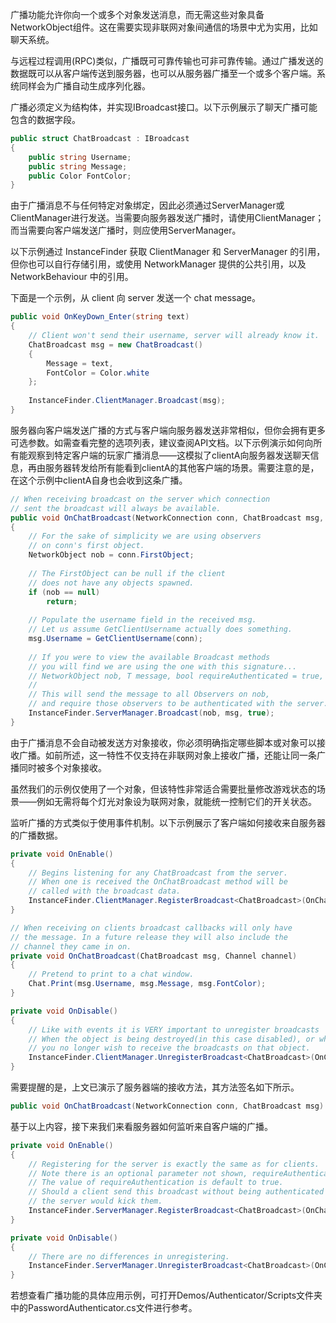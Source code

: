 广播功能允许你向一个或多个对象发送消息，而无需这些对象具备NetworkObject组件。这在需要实现非联网对象间通信的场景中尤为实用，比如聊天系统。

与远程过程调用(RPC)类似，广播既可可靠传输也可非可靠传输。通过广播发送的数据既可以从客户端传送到服务器，也可以从服务器广播至一个或多个客户端。系统同样会为广播自动生成序列化器。

广播必须定义为结构体，并实现IBroadcast接口。以下示例展示了聊天广播可能包含的数据字段。

```C#
public struct ChatBroadcast : IBroadcast
{
    public string Username;
    public string Message;
    public Color FontColor;
}
```

由于广播消息不与任何特定对象绑定，因此必须通过ServerManager或ClientManager进行发送。当需要向服务器发送广播时，请使用ClientManager；而当需要向客户端发送广播时，则应使用ServerManager。

以下示例通过 InstanceFinder 获取 ClientManager 和 ServerManager 的引用，但你也可以自行存储引用，或使用 NetworkManager 提供的公共引用，以及 NetworkBehaviour 中的引用。

下面是一个示例，从 client 向 server 发送一个 chat message。

```C#
public void OnKeyDown_Enter(string text)
{
    // Client won't send their username, server will already know it.
    ChatBroadcast msg = new ChatBroadcast()
    {
        Message = text,
        FontColor = Color.white
    };
    
    InstanceFinder.ClientManager.Broadcast(msg);
}
```

服务器向客户端发送广播的方式与客户端向服务器发送非常相似，但你会拥有更多可选参数。如需查看完整的选项列表，建议查阅API文档。以下示例演示如何向所有能观察到特定客户端的玩家广播消息——这模拟了clientA向服务器发送聊天信息，再由服务器转发给所有能看到clientA的其他客户端的场景。需要注意的是，在这个示例中clientA自身也会收到这条广播。

```C#
// When receiving broadcast on the server which connection
// sent the broadcast will always be available.
public void OnChatBroadcast(NetworkConnection conn, ChatBroadcast msg, Channel channel)
{
    // For the sake of simplicity we are using observers
    // on conn's first object.
    NetworkObject nob = conn.FirstObject;
    
    // The FirstObject can be null if the client
    // does not have any objects spawned.
    if (nob == null)
        return;
        
    // Populate the username field in the received msg.
    // Let us assume GetClientUsername actually does something.
    msg.Username = GetClientUsername(conn);
        
    // If you were to view the available Broadcast methods
    // you will find we are using the one with this signature...
    // NetworkObject nob, T message, bool requireAuthenticated = true, Channel channel = Channel.Reliable)
    //
    // This will send the message to all Observers on nob,
    // and require those observers to be authenticated with the server.
    InstanceFinder.ServerManager.Broadcast(nob, msg, true);
}
```

由于广播消息不会自动被发送方对象接收，你必须明确指定哪些脚本或对象可以接收广播。如前所述，这一特性不仅支持在非联网对象上接收广播，还能让同一条广播同时被多个对象接收。

虽然我们的示例仅使用了一个对象，但该特性非常适合需要批量修改游戏状态的场景——例如无需将每个灯光对象设为联网对象，就能统一控制它们的开关状态。

监听广播的方式类似于使用事件机制。以下示例展示了客户端如何接收来自服务器的广播数据。

```C#
private void OnEnable()
{
    // Begins listening for any ChatBroadcast from the server.
    // When one is received the OnChatBroadcast method will be
    // called with the broadcast data.
    InstanceFinder.ClientManager.RegisterBroadcast<ChatBroadcast>(OnChatBroadcast);
}

// When receiving on clients broadcast callbacks will only have
// the message. In a future release they will also include the
// channel they came in on.
private void OnChatBroadcast(ChatBroadcast msg, Channel channel)
{
    // Pretend to print to a chat window.
    Chat.Print(msg.Username, msg.Message, msg.FontColor);
}

private void OnDisable()
{
    // Like with events it is VERY important to unregister broadcasts
    // When the object is being destroyed(in this case disabled), or when
    // you no longer wish to receive the broadcasts on that object.
    InstanceFinder.ClientManager.UnregisterBroadcast<ChatBroadcast>(OnChatBroadcast);
}
```

需要提醒的是，上文已演示了服务器端的接收方法，其方法签名如下所示。

```C#
public void OnChatBroadcast(NetworkConnection conn, ChatBroadcast msg)
```

基于以上内容，接下来我们来看服务器如何监听来自客户端的广播。

```C#
private void OnEnable()
{
    // Registering for the server is exactly the same as for clients.
    // Note there is an optional parameter not shown, requireAuthentication.
    // The value of requireAuthentication is default to true.
    // Should a client send this broadcast without being authenticated
    // the server would kick them.
    InstanceFinder.ServerManager.RegisterBroadcast<ChatBroadcast>(OnChatBroadcast);
}

private void OnDisable()
{
    // There are no differences in unregistering.
    InstanceFinder.ServerManager.UnregisterBroadcast<ChatBroadcast>(OnChatBroadcast);
}
```

若想查看广播功能的具体应用示例，可打开Demos/Authenticator/Scripts文件夹中的PasswordAuthenticator.cs文件进行参考。

